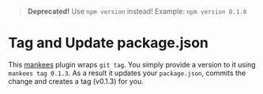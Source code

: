 > **Deprecated!** Use `npm version` instead! Example: `npm version 0.1.0`

# Tag and Update package.json

This [mankees](https://github.com/mankees/cli) plugin wraps `git tag`. You simply provide a version to it using `mankees tag 0.1.3`. As a result it updates your `package.json`, commits the change and creates a tag (v0.1.3) for you.
